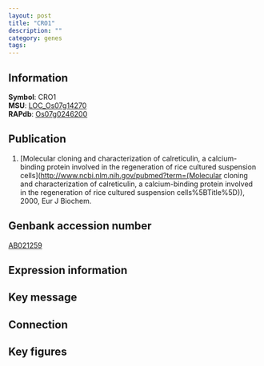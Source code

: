 ```yaml
---
layout: post
title: "CRO1"
description: ""
category: genes
tags: 
---
```


## Information
__Symbol__: CRO1  
__MSU__: [LOC_Os07g14270](http://rice.plantbiology.msu.edu/cgi-bin/ORF_infopage.cgi?orf=LOC_Os07g14270)  
__RAPdb__: [Os07g0246200](http://rapdb.dna.affrc.go.jp/viewer/gbrowse_details/irgsp1?name=Os07g0246200)  

## Publication
1. [Molecular cloning and characterization of calreticulin, a calcium-binding protein involved in the regeneration of rice cultured suspension cells](http://www.ncbi.nlm.nih.gov/pubmed?term=(Molecular cloning and characterization of calreticulin, a calcium-binding protein involved in the regeneration of rice cultured suspension cells%5BTitle%5D)), 2000, Eur J Biochem.

## Genbank accession number
[AB021259](http://www.ncbi.nlm.nih.gov/nuccore/AB021259)

## Expression information

## Key message

## Connection

## Key figures


